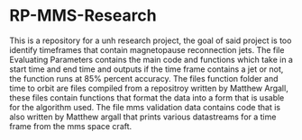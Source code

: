 # RP-MMS-Research
This is a repository for a unh research project, the goal of said project is too identify timeframes that contain magnetopause reconnection jets. The file Evaluating Parameters contains the main code and functions which  take in a start time and end time and outputs if the time frame contains a jet or not, the function runs at 85% percent accuracy. The files function folder and time to orbit are files compiled from a repositroy written by Matthew Argall, these files contain functions that format the data into a form that is usable for the algorithm used. The file mms validation data contains code that is also written by Matthew argall that prints various datastreams for a time frame from the mms space craft.
